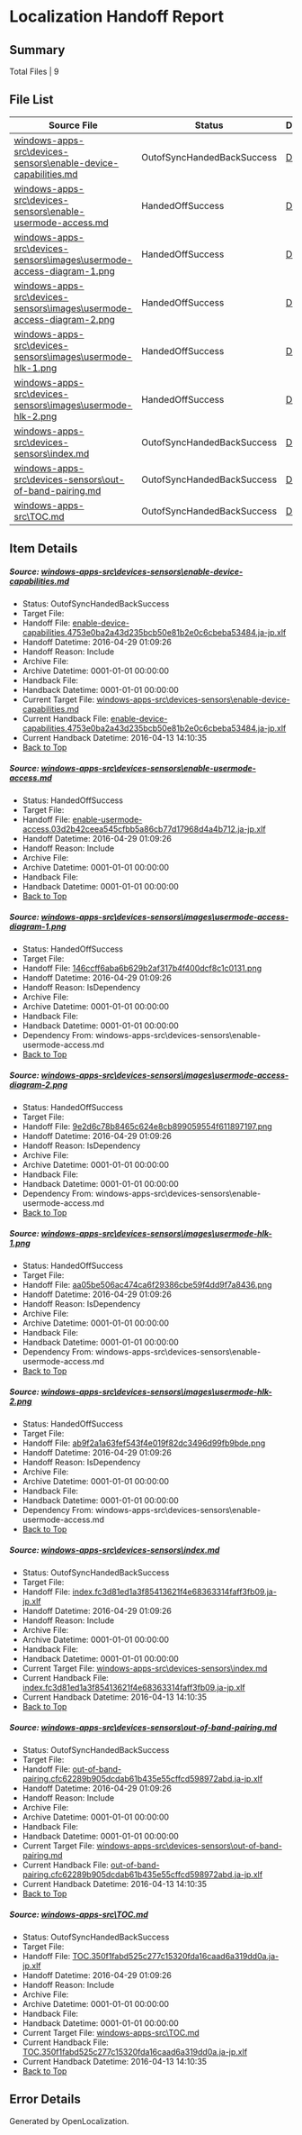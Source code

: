 # <a name='report-top'></a> Localization Handoff Report

## Summary
 Total Files | 9

## File List
 Source File | Status | Details 
 ----------- | ------ | ------- 
 [windows-apps-src\devices-sensors\enable-device-capabilities.md](https://github.com/Microsoft/windows-apps/blob/512b89027f6b707de346fffe104f165074fabcea/windows-apps-src/devices-sensors/enable-device-capabilities.md) | OutofSyncHandedBackSuccess | [Details](#01ccd8dea8b19a52867ce89ba2eb9a1fb2d2a72f2012)
 [windows-apps-src\devices-sensors\enable-usermode-access.md](https://github.com/Microsoft/windows-apps/blob/d6757aba4be1a9e326e9e0dade16663286d24f72/windows-apps-src/devices-sensors/enable-usermode-access.md) | HandedOffSuccess | [Details](#6fd95a8afe8dc9e130a6724d8b6d6c21bf7f701b2013)
 [windows-apps-src\devices-sensors\images\usermode-access-diagram-1.png](https://github.com/Microsoft/windows-apps/blob/c2b981fd795c66e20991a9817d05834772f96cdb/windows-apps-src/devices-sensors/images/usermode-access-diagram-1.png) | HandedOffSuccess | [Details](#146ccff6aba6b629b2af317b4f400dcf8c1c01312044)
 [windows-apps-src\devices-sensors\images\usermode-access-diagram-2.png](https://github.com/Microsoft/windows-apps/blob/c2b981fd795c66e20991a9817d05834772f96cdb/windows-apps-src/devices-sensors/images/usermode-access-diagram-2.png) | HandedOffSuccess | [Details](#9e2d6c78b8465c624e8cb899059554f6118971972045)
 [windows-apps-src\devices-sensors\images\usermode-hlk-1.png](https://github.com/Microsoft/windows-apps/blob/c2b981fd795c66e20991a9817d05834772f96cdb/windows-apps-src/devices-sensors/images/usermode-hlk-1.png) | HandedOffSuccess | [Details](#aa05be506ac474ca6f29386cbe59f4dd9f7a84362046)
 [windows-apps-src\devices-sensors\images\usermode-hlk-2.png](https://github.com/Microsoft/windows-apps/blob/c2b981fd795c66e20991a9817d05834772f96cdb/windows-apps-src/devices-sensors/images/usermode-hlk-2.png) | HandedOffSuccess | [Details](#ab9f2a1a63fef543f4e019f82dc3496d99fb9bde2047)
 [windows-apps-src\devices-sensors\index.md](https://github.com/Microsoft/windows-apps/blob/d6757aba4be1a9e326e9e0dade16663286d24f72/windows-apps-src/devices-sensors/index.md) | OutofSyncHandedBackSuccess | [Details](#ae6ab11963ed06083e581ce42f39ce483d53e0d62048)
 [windows-apps-src\devices-sensors\out-of-band-pairing.md](https://github.com/Microsoft/windows-apps/blob/512b89027f6b707de346fffe104f165074fabcea/windows-apps-src/devices-sensors/out-of-band-pairing.md) | OutofSyncHandedBackSuccess | [Details](#a93b3c07a42ffb9dc45d3ad3b296700470af6d2f2049)
 [windows-apps-src\TOC.md](https://github.com/Microsoft/windows-apps/blob/d6757aba4be1a9e326e9e0dade16663286d24f72/windows-apps-src/TOC.md) | OutofSyncHandedBackSuccess | [Details](#79534f842990f06c2e6e31f3f1924e82c53b42693729)

## Item Details
##### <a name='01ccd8dea8b19a52867ce89ba2eb9a1fb2d2a72f2012'></a> Source: [windows-apps-src\devices-sensors\enable-device-capabilities.md](https://github.com/Microsoft/windows-apps/blob/512b89027f6b707de346fffe104f165074fabcea/windows-apps-src/devices-sensors/enable-device-capabilities.md)
* Status: OutofSyncHandedBackSuccess
* Target File: 
* Handoff File: [enable-device-capabilities.4753e0ba2a43d235bcb50e81b2e0c6cbeba53484.ja-jp.xlf](https://github.com/Microsoft/WDG.handoff/blob/5d8af9733e6564c88688c15c1eb38e84b1b4f9ab/ol-handoff/Microsoft/windows-apps.ja-jp/master/enable-device-capabilities.4753e0ba2a43d235bcb50e81b2e0c6cbeba53484.ja-jp.xlf)
* Handoff Datetime: 2016-04-29 01:09:26
* Handoff Reason: Include
* Archive File: 
* Archive Datetime: 0001-01-01 00:00:00
* Handback File: 
* Handback Datetime: 0001-01-01 00:00:00
* Current Target File: [windows-apps-src\devices-sensors\enable-device-capabilities.md](https://github.com/Microsoft/windows-apps.ja-jp/blob/ede73b1a80d40d88b22b4a79f571f892d6d3809b/windows-apps-src/devices-sensors/enable-device-capabilities.md)
* Current Handback File: [enable-device-capabilities.4753e0ba2a43d235bcb50e81b2e0c6cbeba53484.ja-jp.xlf](https://github.com/Microsoft/WDG.handback/blob/a5742cb2d83625361cba5b5a0ead558fec4ff91c/ol-handback/Microsoft/windows-apps.ja-jp/master/enable-device-capabilities.4753e0ba2a43d235bcb50e81b2e0c6cbeba53484.ja-jp.xlf)
* Current Handback Datetime: 2016-04-13 14:10:35
* [Back to Top](#report-top)

##### <a name='6fd95a8afe8dc9e130a6724d8b6d6c21bf7f701b2013'></a> Source: [windows-apps-src\devices-sensors\enable-usermode-access.md](https://github.com/Microsoft/windows-apps/blob/d6757aba4be1a9e326e9e0dade16663286d24f72/windows-apps-src/devices-sensors/enable-usermode-access.md)
* Status: HandedOffSuccess
* Target File: 
* Handoff File: [enable-usermode-access.03d2b42ceea545cfbb5a86cb77d17968d4a4b712.ja-jp.xlf](https://github.com/Microsoft/WDG.handoff/blob/5d8af9733e6564c88688c15c1eb38e84b1b4f9ab/ol-handoff/Microsoft/windows-apps.ja-jp/master/enable-usermode-access.03d2b42ceea545cfbb5a86cb77d17968d4a4b712.ja-jp.xlf)
* Handoff Datetime: 2016-04-29 01:09:26
* Handoff Reason: Include
* Archive File: 
* Archive Datetime: 0001-01-01 00:00:00
* Handback File: 
* Handback Datetime: 0001-01-01 00:00:00
* [Back to Top](#report-top)

##### <a name='146ccff6aba6b629b2af317b4f400dcf8c1c01312044'></a> Source: [windows-apps-src\devices-sensors\images\usermode-access-diagram-1.png](https://github.com/Microsoft/windows-apps/blob/c2b981fd795c66e20991a9817d05834772f96cdb/windows-apps-src/devices-sensors/images/usermode-access-diagram-1.png)
* Status: HandedOffSuccess
* Target File: 
* Handoff File: [146ccff6aba6b629b2af317b4f400dcf8c1c0131.png](https://github.com/Microsoft/WDG.handoff/blob/5d8af9733e6564c88688c15c1eb38e84b1b4f9ab/ol-handoff/Microsoft/windows-apps.ja-jp/master/146ccff6aba6b629b2af317b4f400dcf8c1c0131.png)
* Handoff Datetime: 2016-04-29 01:09:26
* Handoff Reason: IsDependency
* Archive File: 
* Archive Datetime: 0001-01-01 00:00:00
* Handback File: 
* Handback Datetime: 0001-01-01 00:00:00
* Dependency From: windows-apps-src\devices-sensors\enable-usermode-access.md
* [Back to Top](#report-top)

##### <a name='9e2d6c78b8465c624e8cb899059554f6118971972045'></a> Source: [windows-apps-src\devices-sensors\images\usermode-access-diagram-2.png](https://github.com/Microsoft/windows-apps/blob/c2b981fd795c66e20991a9817d05834772f96cdb/windows-apps-src/devices-sensors/images/usermode-access-diagram-2.png)
* Status: HandedOffSuccess
* Target File: 
* Handoff File: [9e2d6c78b8465c624e8cb899059554f611897197.png](https://github.com/Microsoft/WDG.handoff/blob/5d8af9733e6564c88688c15c1eb38e84b1b4f9ab/ol-handoff/Microsoft/windows-apps.ja-jp/master/9e2d6c78b8465c624e8cb899059554f611897197.png)
* Handoff Datetime: 2016-04-29 01:09:26
* Handoff Reason: IsDependency
* Archive File: 
* Archive Datetime: 0001-01-01 00:00:00
* Handback File: 
* Handback Datetime: 0001-01-01 00:00:00
* Dependency From: windows-apps-src\devices-sensors\enable-usermode-access.md
* [Back to Top](#report-top)

##### <a name='aa05be506ac474ca6f29386cbe59f4dd9f7a84362046'></a> Source: [windows-apps-src\devices-sensors\images\usermode-hlk-1.png](https://github.com/Microsoft/windows-apps/blob/c2b981fd795c66e20991a9817d05834772f96cdb/windows-apps-src/devices-sensors/images/usermode-hlk-1.png)
* Status: HandedOffSuccess
* Target File: 
* Handoff File: [aa05be506ac474ca6f29386cbe59f4dd9f7a8436.png](https://github.com/Microsoft/WDG.handoff/blob/5d8af9733e6564c88688c15c1eb38e84b1b4f9ab/ol-handoff/Microsoft/windows-apps.ja-jp/master/aa05be506ac474ca6f29386cbe59f4dd9f7a8436.png)
* Handoff Datetime: 2016-04-29 01:09:26
* Handoff Reason: IsDependency
* Archive File: 
* Archive Datetime: 0001-01-01 00:00:00
* Handback File: 
* Handback Datetime: 0001-01-01 00:00:00
* Dependency From: windows-apps-src\devices-sensors\enable-usermode-access.md
* [Back to Top](#report-top)

##### <a name='ab9f2a1a63fef543f4e019f82dc3496d99fb9bde2047'></a> Source: [windows-apps-src\devices-sensors\images\usermode-hlk-2.png](https://github.com/Microsoft/windows-apps/blob/c2b981fd795c66e20991a9817d05834772f96cdb/windows-apps-src/devices-sensors/images/usermode-hlk-2.png)
* Status: HandedOffSuccess
* Target File: 
* Handoff File: [ab9f2a1a63fef543f4e019f82dc3496d99fb9bde.png](https://github.com/Microsoft/WDG.handoff/blob/5d8af9733e6564c88688c15c1eb38e84b1b4f9ab/ol-handoff/Microsoft/windows-apps.ja-jp/master/ab9f2a1a63fef543f4e019f82dc3496d99fb9bde.png)
* Handoff Datetime: 2016-04-29 01:09:26
* Handoff Reason: IsDependency
* Archive File: 
* Archive Datetime: 0001-01-01 00:00:00
* Handback File: 
* Handback Datetime: 0001-01-01 00:00:00
* Dependency From: windows-apps-src\devices-sensors\enable-usermode-access.md
* [Back to Top](#report-top)

##### <a name='ae6ab11963ed06083e581ce42f39ce483d53e0d62048'></a> Source: [windows-apps-src\devices-sensors\index.md](https://github.com/Microsoft/windows-apps/blob/d6757aba4be1a9e326e9e0dade16663286d24f72/windows-apps-src/devices-sensors/index.md)
* Status: OutofSyncHandedBackSuccess
* Target File: 
* Handoff File: [index.fc3d81ed1a3f85413621f4e68363314faff3fb09.ja-jp.xlf](https://github.com/Microsoft/WDG.handoff/blob/5d8af9733e6564c88688c15c1eb38e84b1b4f9ab/ol-handoff/Microsoft/windows-apps.ja-jp/master/index.fc3d81ed1a3f85413621f4e68363314faff3fb09.ja-jp.xlf)
* Handoff Datetime: 2016-04-29 01:09:26
* Handoff Reason: Include
* Archive File: 
* Archive Datetime: 0001-01-01 00:00:00
* Handback File: 
* Handback Datetime: 0001-01-01 00:00:00
* Current Target File: [windows-apps-src\devices-sensors\index.md](https://github.com/Microsoft/windows-apps.ja-jp/blob/ede73b1a80d40d88b22b4a79f571f892d6d3809b/windows-apps-src/devices-sensors/index.md)
* Current Handback File: [index.fc3d81ed1a3f85413621f4e68363314faff3fb09.ja-jp.xlf](https://github.com/Microsoft/WDG.handback/blob/a5742cb2d83625361cba5b5a0ead558fec4ff91c/ol-handback/Microsoft/windows-apps.ja-jp/master/index.fc3d81ed1a3f85413621f4e68363314faff3fb09.ja-jp.xlf)
* Current Handback Datetime: 2016-04-13 14:10:35
* [Back to Top](#report-top)

##### <a name='a93b3c07a42ffb9dc45d3ad3b296700470af6d2f2049'></a> Source: [windows-apps-src\devices-sensors\out-of-band-pairing.md](https://github.com/Microsoft/windows-apps/blob/512b89027f6b707de346fffe104f165074fabcea/windows-apps-src/devices-sensors/out-of-band-pairing.md)
* Status: OutofSyncHandedBackSuccess
* Target File: 
* Handoff File: [out-of-band-pairing.cfc62289b905dcdab61b435e55cffcd598972abd.ja-jp.xlf](https://github.com/Microsoft/WDG.handoff/blob/5d8af9733e6564c88688c15c1eb38e84b1b4f9ab/ol-handoff/Microsoft/windows-apps.ja-jp/master/out-of-band-pairing.cfc62289b905dcdab61b435e55cffcd598972abd.ja-jp.xlf)
* Handoff Datetime: 2016-04-29 01:09:26
* Handoff Reason: Include
* Archive File: 
* Archive Datetime: 0001-01-01 00:00:00
* Handback File: 
* Handback Datetime: 0001-01-01 00:00:00
* Current Target File: [windows-apps-src\devices-sensors\out-of-band-pairing.md](https://github.com/Microsoft/windows-apps.ja-jp/blob/ede73b1a80d40d88b22b4a79f571f892d6d3809b/windows-apps-src/devices-sensors/out-of-band-pairing.md)
* Current Handback File: [out-of-band-pairing.cfc62289b905dcdab61b435e55cffcd598972abd.ja-jp.xlf](https://github.com/Microsoft/WDG.handback/blob/a5742cb2d83625361cba5b5a0ead558fec4ff91c/ol-handback/Microsoft/windows-apps.ja-jp/master/out-of-band-pairing.cfc62289b905dcdab61b435e55cffcd598972abd.ja-jp.xlf)
* Current Handback Datetime: 2016-04-13 14:10:35
* [Back to Top](#report-top)

##### <a name='79534f842990f06c2e6e31f3f1924e82c53b42693729'></a> Source: [windows-apps-src\TOC.md](https://github.com/Microsoft/windows-apps/blob/d6757aba4be1a9e326e9e0dade16663286d24f72/windows-apps-src/TOC.md)
* Status: OutofSyncHandedBackSuccess
* Target File: 
* Handoff File: [TOC.350f1fabd525c277c15320fda16caad6a319dd0a.ja-jp.xlf](https://github.com/Microsoft/WDG.handoff/blob/5d8af9733e6564c88688c15c1eb38e84b1b4f9ab/ol-handoff/Microsoft/windows-apps.ja-jp/master/TOC.350f1fabd525c277c15320fda16caad6a319dd0a.ja-jp.xlf)
* Handoff Datetime: 2016-04-29 01:09:26
* Handoff Reason: Include
* Archive File: 
* Archive Datetime: 0001-01-01 00:00:00
* Handback File: 
* Handback Datetime: 0001-01-01 00:00:00
* Current Target File: [windows-apps-src\TOC.md](https://github.com/Microsoft/windows-apps.ja-jp/blob/ede73b1a80d40d88b22b4a79f571f892d6d3809b/windows-apps-src/TOC.md)
* Current Handback File: [TOC.350f1fabd525c277c15320fda16caad6a319dd0a.ja-jp.xlf](https://github.com/Microsoft/WDG.handback/blob/a5742cb2d83625361cba5b5a0ead558fec4ff91c/ol-handback/Microsoft/windows-apps.ja-jp/master/TOC.350f1fabd525c277c15320fda16caad6a319dd0a.ja-jp.xlf)
* Current Handback Datetime: 2016-04-13 14:10:35
* [Back to Top](#report-top)


## Error Details

Generated by OpenLocalization.
